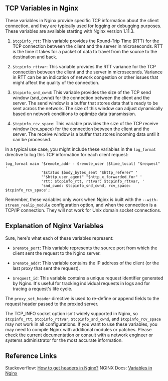 ## TCP Variables in Nginx

These variables in Nginx provide specific TCP information about the client connection, and they are typically used for logging or debugging purposes. These variables are available starting with Nginx version 1.11.3.

1. `$tcpinfo_rtt`: This variable provides the Round-Trip Time (RTT) for the TCP connection between the client and the server in microseconds. RTT is the time it takes for a packet of data to travel from the source to the destination and back.

2. `$tcpinfo_rttvar`: This variable provides the RTT variance for the TCP connection between the client and the server in microseconds. Variance in RTT can be an indication of network congestion or other issues that might affect the quality of the connection.

3. `$tcpinfo_snd_cwnd`: This variable provides the size of the TCP send window (snd_cwnd) for the connection between the client and the server. The send window is a buffer that stores data that's ready to be sent across the network. The size of this window can adjust dynamically based on network conditions to optimize data transmission.

4. `$tcpinfo_rcv_space`: This variable provides the size of the TCP receive window (rcv_space) for the connection between the client and the server. The receive window is a buffer that stores incoming data until it can be processed.

In a typical use case, you might include these variables in the `log_format` directive to log this TCP information for each client request:

```
log_format main '$remote_addr - $remote_user [$time_local] "$request" '
                '$status $body_bytes_sent "$http_referer" '
                '"$http_user_agent" "$http_x_forwarded_for" '
                'rtt: $tcpinfo_rtt, rttvar: $tcpinfo_rttvar, '
                'snd_cwnd: $tcpinfo_snd_cwnd, rcv_space: $tcpinfo_rcv_space';
```

Remember, these variables only work when Nginx is built with the `--with-stream_realip_module` configuration option, and when the connection is a TCP/IP connection. They will not work for Unix domain socket connections.

## Explanation of Nginx Variables

Sure, here's what each of these variables represent:

- `$remote_port`: This variable represents the source port from which the client sent the request to the Nginx server. 

- `$remote_addr`: This variable contains the IP address of the client (or the last proxy that sent the request).

- `$request_id`: This variable contains a unique request identifier generated by Nginx. It's useful for tracking individual requests in logs and for tracing a request's life cycle.


The `proxy_set_header` directive is used to re-define or append fields to the request header passed to the proxied server.

The TCP_INFO socket option isn't widely supported in Nginx, so `$tcpinfo_rtt`, `$tcpinfo_rttvar`, `$tcpinfo_snd_cwnd`, and `$tcpinfo_rcv_space` may not work in all configurations. If you want to use these variables, you may need to compile Nginx with additional modules or patches. Please check the current documentation or consult with a network engineer or systems administrator for the most accurate information.

## Reference Links
Stackoverflow: [How to get headers in Nginx?](https://stackoverflow.com/a/69540402/13280339)
NGINX Docs: [Variables in Nginx](http://nginx.org/en/docs/http/ngx_http_core_module.html#variables)